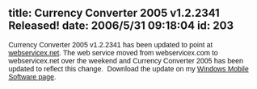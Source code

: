 title: Currency Converter 2005 v1.2.2341 Released!
date: 2006/5/31 09:18:04
id: 203
---
<font face="Arial">Currency Converter 2005 v1.2.2341 has been updated to point at</font> [<font face="Arial">webservicex.net</font>](http://www.webservicex.net/)<font face="Arial">. The web service moved from webservicex.com to webservicex.net over the weekend and Currency Converter 2005 has been updated to reflect this change.  Download the update on my [Windows Mobile Software page](WindowsMobileSoftware.aspx).  
</font>